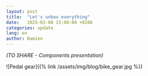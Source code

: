 ```yaml
---
layout: post
title:  "Let's unbox everything"
date:   2025-03-08 15:00:00 +0200
categories: update
lang: en
author: Damien
---
```

<em>(TO SHARE - Components presentation)</em>

![Pedal gear]({% link /assets/img/blog/bike_gear.jpg %})